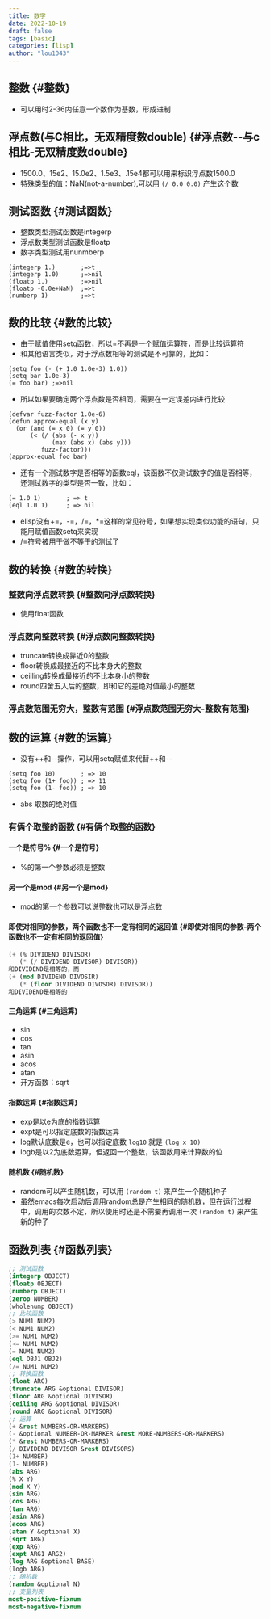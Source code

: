```yaml
---
title: 数字 
date: 2022-10-19
draft: false
tags: [basic]
categories: [lisp]
author: "lou1043"
---
```


## 整数 {#整数}

-   可以用时2-36内任意一个数作为基数，形成进制


## 浮点数(与C相比，无双精度数double) {#浮点数--与c相比-无双精度数double}

-   1500.0、15e2、15.0e2、1.5e3、.15e4都可以用来标识浮点数1500.0
-   特殊类型的值：NaN(not-a-number),可以用 `(/ 0.0 0.0)` 产生这个数


## 测试函数 {#测试函数}

-   整数类型测试函数是integerp
-   浮点数类型测试函数是floatp
-   数字类型测试用nunmberp

<!--listend-->

```elisp
(integerp 1.)       ;=>t
(integerp 1.0)      ;=>nil
(floatp 1.)         ;=>nil
(floatp -0.0e+NaN)  ;=>t
(numberp 1)         ;=>t
```


## 数的比较 {#数的比较}

-   由于赋值使用setq函数，所以=不再是一个赋值运算符，而是比较运算符
-   和其他语言类似，对于浮点数相等的测试是不可靠的，比如：

<!--listend-->

```elisp
(setq foo (- (+ 1.0 1.0e-3) 1.0))
(setq bar 1.0e-3)
(= foo bar) ;=>nil
```

-   所以如果要确定两个浮点数是否相同，需要在一定误差内进行比较

<!--listend-->

```elisp
(defvar fuzz-factor 1.0e-6)
(defun approx-equal (x y)
  (or (and (= x 0) (= y 0))
      (< (/ (abs (- x y))
            (max (abs x) (abs y)))
         fuzz-factor)))
(approx-equal foo bar)
```

-   还有一个测试数字是否相等的函数eql，该函数不仅测试数字的值是否相等，还测试数字的类型是否一致，比如：

<!--listend-->

```elisp
(= 1.0 1)       ; => t
(eql 1.0 1)     ; => nil
```

-   elisp没有+=，-=，/=，\*=这样的常见符号，如果想实现类似功能的语句，只能用赋值函数setq来实现
-   /=符号被用于做不等于的测试了


## 数的转换 {#数的转换}


### 整数向浮点数转换 {#整数向浮点数转换}

-   使用float函数


### 浮点数向整数转换 {#浮点数向整数转换}

-   truncate转换成靠近0的整数
-   floor转换成最接近的不比本身大的整数
-   ceilling转换成最接近的不比本身小的整数
-   round四舍五入后的整数，即和它的差绝对值最小的整数


### 浮点数范围无穷大，整数有范围 {#浮点数范围无穷大-整数有范围}


## 数的运算 {#数的运算}

-   没有++和--操作，可以用setq赋值来代替++和--

<!--listend-->

```elisp
(setq foo 10)       ; => 10
(setq foo (1+ foo)) ; => 11
(setq foo (1- foo)) ; => 10
```

-   abs 取数的绝对值


### 有俩个取整的函数 {#有俩个取整的函数}


#### 一个是符号% {#一个是符号}

-   %的第一个参数必须是整数


#### 另一个是mod {#另一个是mod}

-   mod的第一个参数可以说整数也可以是浮点数


#### 即使对相同的参数，两个函数也不一定有相同的返回值 {#即使对相同的参数-两个函数也不一定有相同的返回值}

```lisp
(+ (% DIVIDEND DIVISOR)
   (* (/ DIVIDEND DIVISOR) DIVISOR))
和DIVIDEND是相等的，而
(+ (mod DIVIDEND DIVOSIR)
   (* (floor DIVIDEND DIVOSOR) DIVISOR))
和DIVIDEND是相等的
```


#### 三角运算 {#三角运算}

-   sin
-   cos
-   tan
-   asin
-   acos
-   atan
-   开方函数：sqrt


#### 指数运算 {#指数运算}

-   exp是以e为底的指数运算
-   expt是可以指定底数的指数运算
-   log默认底数是e，也可以指定底数
    `log10` 就是 `(log x 10)`
-   logb是以2为底数运算，但返回一个整数，该函数用来计算数的位


#### 随机数 {#随机数}

-   random可以产生随机数，可以用 `(random t)` 来产生一个随机种子
-   虽然emacs每次启动后调用random总是产生相同的随机数，但在运行过程中，调用的次数不定，所以使用时还是不需要再调用一次 `(random t)` 来产生新的种子


## 函数列表 {#函数列表}

```lisp
;; 测试函数
(integerp OBJECT)
(floatp OBJECT)
(numberp OBJECT)
(zerop NUMBER)
(wholenump OBJECT)
;; 比较函数
(> NUM1 NUM2)
(< NUM1 NUM2)
(>= NUM1 NUM2)
(<= NUM1 NUM2)
(= NUM1 NUM2)
(eql OBJ1 OBJ2)
(/= NUM1 NUM2)
;; 转换函数
(float ARG)
(truncate ARG &optional DIVISOR)
(floor ARG &optional DIVISOR)
(ceiling ARG &optional DIVISOR)
(round ARG &optional DIVISOR)
;; 运算
(+ &rest NUMBERS-OR-MARKERS)
(- &optional NUMBER-OR-MARKER &rest MORE-NUMBERS-OR-MARKERS)
(* &rest NUMBERS-OR-MARKERS)
(/ DIVIDEND DIVISOR &rest DIVISORS)
(1+ NUMBER)
(1- NUMBER)
(abs ARG)
(% X Y)
(mod X Y)
(sin ARG)
(cos ARG)
(tan ARG)
(asin ARG)
(acos ARG)
(atan Y &optional X)
(sqrt ARG)
(exp ARG)
(expt ARG1 ARG2)
(log ARG &optional BASE)
(logb ARG)
;; 随机数
(random &optional N)
;; 变量列表
most-positive-fixnum
most-negative-fixnum
```
